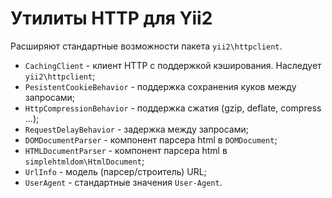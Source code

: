 # Утилиты HTTP для Yii2

Расширяют стандартные возможности пакета `yii2\httpclient`.

- `CachingClient` - клиент HTTP с поддержкой кэширования. Наследует `yii2\httpclient`;
- `PesistentCookieBehavior` - поддержка сохранения куков между запросами;
- `HttpCompressionBehavior` - поддержка сжатия (gzip, deflate, compress ...);
- `RequestDelayBehavior` - задержка между запросами;
- `DOMDocumentParser` - компонент парсера html в `DOMDocument`;
- `HTMLDocumentParser` - компонент парсера html в `simplehtmldom\HtmlDocument`;
- `UrlInfo` - модель (парсер/строитель) URL;
- `UserAgent` - стандартные значения `User-Agent`.


